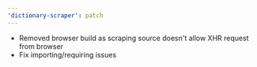 ```yaml
---
'dictionary-scraper': patch
---
```


- Removed browser build as scraping source doesn't allow XHR request from browser
- Fix importing/requiring issues
